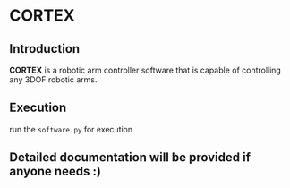 # CORTEX

## Introduction

**CORTEX** is a robotic arm controller software that is capable of controlling any 3DOF robotic arms.

## Execution

run the `software.py` for execution

## Detailed documentation will be provided if anyone needs :)
